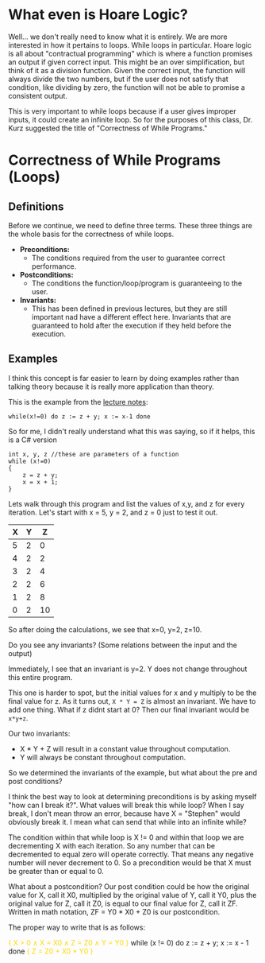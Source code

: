 # What even is Hoare Logic?
Well... we don't really need to know what it is entirely. We are more interested in how it pertains to loops. While loops in particular. Hoare logic is all about "contractual programming" which is where a function promises an output if given correct input. This might be an over simplification, but think of it as a division function. Given the correct input, the function will always divide the two numbers, but if the user does not satisfy that condition, like dividing by zero, the function will not be able to promise a consistent output. 

This is very important to while loops because if a user gives improper inputs, it could create an infinite loop. So for the purposes of this class, Dr. Kurz suggested the title of "Correctness of While Programs."

# Correctness of While Programs (Loops)

## Definitions
Before we continue, we need to define three terms. These three things are the whole basis for the correctness of while loops.
- **Preconditions:**
    - The conditions required from the user to guarantee correct performance.
- **Postconditions:**
    - The conditions the function/loop/program is guaranteeing to the user.
- **Invariants:**
    - This has been defined in previous lectures, but they are still important nad have a different effect here. Invariants that are guaranteed to hold after the execution if they held before the execution. 

## Examples
I think this concept is far easier to learn by doing examples rather than talking theory because it is really more application than theory.

This is the example from the [lecture notes](https://hackmd.io/Df57tnuCSGaW8wqqsl57FQ#Example):

```
while(x!=0) do z := z + y; x := x-1 done
```

So for me, I didn't really understand what this was saying, so if it helps, this is a C# version
```
int x, y, z //these are parameters of a function
while (x!=0) 
{
    z = z + y;
    x = x + 1;
}
```

Lets walk through this program and list the values of x,y, and z for every iteration. Let's start with x = 5, y = 2, and z = 0 just to test it out.

| X | Y | Z |
| ----------- | ----------- | ----------- |
| 5 | 2 | 0 |
| 4 | 2 | 2 |
| 3 | 2 | 4 |
| 2 | 2 | 6 |
| 1 | 2 | 8 |
| 0 | 2 | 10 |

So after doing the calculations, we see that x=0, y=2, z=10. 

Do you see any invariants? (Some relations between the input and the output)

Immediately, I see that an invariant is y=2. Y does not change throughout this entire program.

This one is harder to spot, but the initial values for x and y multiply to be the final value for z. As it turns out, `X * Y = Z` is almost an invariant. We have to add one thing. What if z didnt start at 0? Then our final invariant would be `x*y+z`. 

Our two invariants:
- X * Y + Z will result in a constant value throughout computation.
- Y will always be constant throughout computation.


So we determined the invariants of the example, but what about the pre and post conditions? 

I think the best way to look at determining preconditions is by asking myself "how can I break it?". What values will break this while loop? When I say break, I don't mean throw an error, because have X = "Stephen" would obviously break it. I mean what can send that while into an infinite while? 

The condition within that while loop is X != 0 and within that loop we are decrementing X with each iteration. So any number that can be decremented to equal zero will operate correctly. That means any negative number will never decrement to 0. So a precondition would be that X must be greater than or equal to 0.

What about a postcondition? Our post condition could be how the original value for X, call it X0, multiplied by the original value of Y, call it Y0, plus the original value for Z, call it Z0, is equal to our final value for Z, call it ZF. Written in math notation, ZF = Y0 * X0 + Z0 is our postcondition.

The proper way to write that is as follows:

<span style="color:gold">{ X > 0 ∧ X = X0 ∧ Z = Z0 ∧ Y = Y0 }</span> while (x != 0) do z := z + y; x := x - 1 done <span style="color:gold">{ Z = Z0 + X0 * Y0 }</span>

